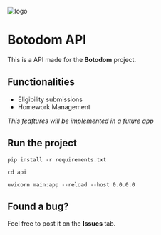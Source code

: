![logo](https://cloud-4pkcyuheh-hack-club-bot.vercel.app/0design_sem_nome__2_.png)

# Botodom API

This is a API made for the __Botodom__ project.

## Functionalities

* Eligibility submissions
* Homework Management

*This feaftures will be implemented in a future app*

## Run the project

`pip install -r requirements.txt`

`cd api`

`uvicorn main:app --reload --host 0.0.0.0`

## Found a bug?

Feel free to post it on the **Issues** tab.
